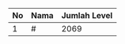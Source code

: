 | No | Nama            | Jumlah Level |
|----|-----------------|--------------|
| 1  | #    |    2069        |
